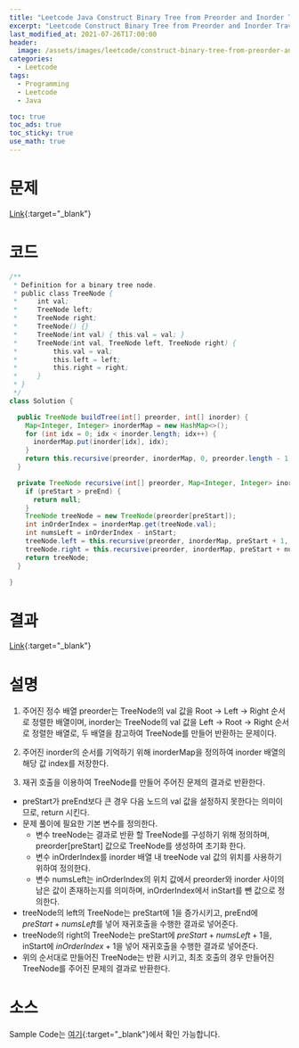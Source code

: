 ```yaml
---
title: "Leetcode Java Construct Binary Tree from Preorder and Inorder Traversal"
excerpt: "Leetcode Construct Binary Tree from Preorder and Inorder Traversal Java 풀이"
last_modified_at: 2021-07-26T17:00:00
header:
  image: /assets/images/leetcode/construct-binary-tree-from-preorder-and-inorder-traversal.png
categories:
  - Leetcode
tags:
  - Programming
  - Leetcode
  - Java

toc: true
toc_ads: true
toc_sticky: true
use_math: true
---
```

# 문제
[Link](https://leetcode.com/problems/construct-binary-tree-from-preorder-and-inorder-traversal/){:target="_blank"}

# 코드
```java
/**
 * Definition for a binary tree node.
 * public class TreeNode {
 *     int val;
 *     TreeNode left;
 *     TreeNode right;
 *     TreeNode() {}
 *     TreeNode(int val) { this.val = val; }
 *     TreeNode(int val, TreeNode left, TreeNode right) {
 *         this.val = val;
 *         this.left = left;
 *         this.right = right;
 *     }
 * }
 */
class Solution {

  public TreeNode buildTree(int[] preorder, int[] inorder) {
    Map<Integer, Integer> inorderMap = new HashMap<>();
    for (int idx = 0; idx < inorder.length; idx++) {
      inorderMap.put(inorder[idx], idx);
    }
    return this.recursive(preorder, inorderMap, 0, preorder.length - 1, 0);
  }

  private TreeNode recursive(int[] preorder, Map<Integer, Integer> inorderMap, int preStart, int preEnd, int inStart) {
    if (preStart > preEnd) {
      return null;
    }
    TreeNode treeNode = new TreeNode(preorder[preStart]);
    int inOrderIndex = inorderMap.get(treeNode.val);
    int numsLeft = inOrderIndex - inStart;
    treeNode.left = this.recursive(preorder, inorderMap, preStart + 1, preStart + numsLeft, inStart);
    treeNode.right = this.recursive(preorder, inorderMap, preStart + numsLeft + 1, preEnd, inOrderIndex + 1);
    return treeNode;
  }

}
```

# 결과
[Link](https://leetcode.com/submissions/detail/528473265/){:target="_blank"}

# 설명
1. 주어진 정수 배열 preorder는 TreeNode의 val 값을 Root -> Left -> Right 순서로 정렬한 배열이며, inorder는 TreeNode의 val 값을 Left -> Root -> Right 순서로 정렬한 배열로, 두 배열을 참고하여 TreeNode를 만들어 반환하는 문제이다.

2. 주어진 inorder의 순서를 기억하기 위해 inorderMap을 정의하여 inorder 배열의 해당 값 index를 저장한다.

3. 재귀 호출을 이용하여 TreeNode를 만들어 주어진 문제의 결과로 반환한다.
- preStart가 preEnd보다 큰 경우 다음 노드의 val 값을 설정하지 못한다는 의미이므로, return 시킨다.
- 문제 풀이에 필요한 기본 변수를 정의한다.
  - 변수 treeNode는 결과로 반환 할 TreeNode를 구성하기 위해 정의하며, preorder[preStart] 값으로 TreeNode를 생성하여 초기화 한다.
  - 변수 inOrderIndex를 inorder 배열 내 treeNode val 값의 위치를 사용하기 위하여 정의한다.
  - 변수 numsLeft는 inOrderIndex의 위치 값에서 preorder와 inorder 사이의 남은 값이 존재하는지를 의미하며, inOrderIndex에서 inStart를 뺀 값으로 정의한다.
- treeNode의 left의 TreeNode는 preStart에 1을 증가시키고, preEnd에 $preStart + numsLeft$를 넣어 재귀호출을 수행한 결과로 넣어준다.
- treeNode의 right의 TreeNode는 preStart에 $preStart + numsLeft + 1$을, inStart에 $inOrderIndex + 1$을 넣어 재귀호출을 수행한 결과로 넣어준다.
- 위의 순서대로 만들어진 TreeNode는 반환 시키고, 최초 호출의 경우 만들어진 TreeNode를 주어진 문제의 결과로 반환한다.

# 소스
Sample Code는 [여기](https://github.com/GracefulSoul/leetcode/blob/master/src/main/java/gracefulsoul/problems/ConstructBinaryTreeFromPreorderAndInorderTraversal.java){:target="_blank"}에서 확인 가능합니다.